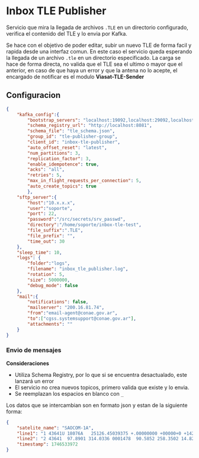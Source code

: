 # Inbox TLE Publisher

Servicio que mira la llegada de archivos `.TLE` en un directorio configurado, verifica el contenido del TLE y lo envia por Kafka. 

Se hace con el objetivo de poder editar, subir un nuevo TLE de forma facil y rapida desde una interfaz comun. En este caso el servicio queda esperando la llegada de un archivo `.tle` en un directorio especificado. La carga se hace de forma directa, no valida que el TLE sea el ultimo o mayor que el anterior, en caso de que haya un error y que la antena no lo acepte, el encargado de notificar es el modulo **Viasat-TLE-Sender**

## Configuracion

```json
{
    "kafka_config":{
        "bootstrap_servers": "localhost:19092,localhost:29092,localhost:39092",
        "schema_registry_url": "http://localhost:8081",
        "schema_file": "tle_schema.json",
        "group_id": "tle-publisher-group",
        "client_id": "inbox-tle-publisher",
        "auto_offset_reset": "latest",
        "num_partitions": 3,
        "replication_factor": 3,
        "enable_idempotence": true,
        "acks": "all",
        "retries": 5,
        "max_in_flight_requests_per_connection": 5,
        "auto_create_topics": true
        },
    "sftp_server":{
        "host":"10.x.x.x",
        "user":"soporte",
        "port": 22,
        "password":"/src/secrets/srv_passwd",
        "directory":"/home/soporte/inbox-tle-test",
        "file_suffix":".TLE",
        "file_prefix": "",
        "time_out": 30
    },
    "sleep_time": 10,
    "logs": {
        "folder":"logs",
        "filename": "inbox_tle_publisher.log",
        "rotation": 5,
        "size": 5000000,
        "debug_mode": false
    },
    "mail":{
        "notifications": false,
        "mailserver": "200.16.81.74",
        "from":"email-agent@conae.gov.ar",
        "to":["cgss.systemsupport@conae.gov.ar"],
        "attachments": ""
    }
}
```

### Envio de mensajes

**Consideraciones**

* Utiliza Schema Registry, por lo que si se encuentra desactualado, este lanzará un error
* El servicio no crea nuevos topicos, primero valida que existe y lo envia. 
* Se reemplazan los espacios en blanco con `_`

Los datos que se intercambian son en formato json y estan de la siguiente forma:
```json
{
    "satelite_name": "SAOCOM-1A",
    "line1": "1 43641U 18076A   25126.45039375 +.00000000 +00000+0 +14262-4 6 22755",
    "line2": "2 43641  97.8901 314.0336 0001478  90.5852 258.3502 14.82148398355841",
    "timestamp": 1746533972
}
```